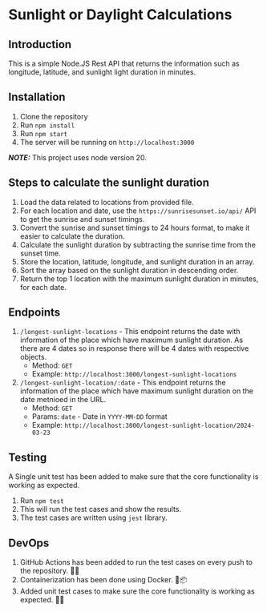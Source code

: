 # Sunlight or Daylight Calculations

## Introduction
This is a simple Node.JS Rest API that returns the information such as longitude, latitude, and sunlight light duration in minutes.

## Installation
1. Clone the repository
2. Run `npm install`
3. Run `npm start`
4. The server will be running on `http://localhost:3000`

**_NOTE:_** This project uses node version 20.

## Steps to calculate the sunlight duration
1. Load the data related to locations from provided file.
2. For each location and date, use the ``https://sunrisesunset.io/api/`` API to get the sunrise and sunset timings.
3. Convert the sunrise and sunset timings to 24 hours format, to make it easier to calculate the duration.
4. Calculate the sunlight duration by subtracting the sunrise time from the sunset time.
5. Store the location, latitude, longitude, and sunlight duration in an array.
6. Sort the array based on the sunlight duration in descending order.
7. Return the top 1 location with the maximum sunlight duration in minutes, for each date.

## Endpoints
1. `/longest-sunlight-locations` - This endpoint returns the date with information of the place which have maximum sunlight duration.
    As there are 4 dates so in response there will be 4 dates with respective objects.
    - Method: `GET`
    - Example: `http://localhost:3000/longest-sunlight-locations`
2. `/longest-sunlight-location/:date` - This endpoint returns the information of the place which have maximum sunlight duration on the date metnioed in the URL.
    - Method: `GET`
    - Params: `date` - Date in `YYYY-MM-DD` format
    - Example: `http://localhost:3000/longest-sunlight-location/2024-03-23`

## Testing
A Single unit test has been added to make sure that the core functionality is working as expected.
1. Run `npm test`
2. This will run the test cases and show the results.
3. The test cases are written using `jest` library.

## DevOps
1. GitHub Actions has been added to run the test cases on every push to the repository. 🚀📂
2. Containerization has been done using Docker. 🐳📦
3. Added unit test cases to make sure the core functionality is working as expected. 🧪✅
